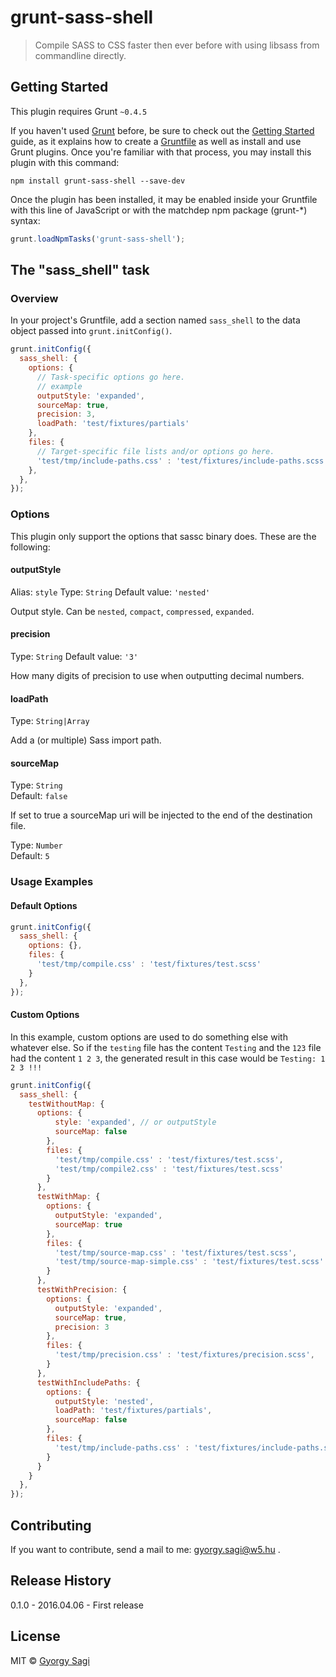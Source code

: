 # grunt-sass-shell

> Compile SASS to CSS faster then ever before with using libsass from commandline directly.

## Getting Started
This plugin requires Grunt `~0.4.5`

If you haven't used [Grunt](http://gruntjs.com/) before, be sure to check out the [Getting Started](http://gruntjs.com/getting-started) guide, as it explains how to create a [Gruntfile](http://gruntjs.com/sample-gruntfile) as well as install and use Grunt plugins. Once you're familiar with that process, you may install this plugin with this command:

```shell
npm install grunt-sass-shell --save-dev
```

Once the plugin has been installed, it may be enabled inside your Gruntfile with this line of JavaScript or with the matchdep npm package (grunt-*) syntax:

```js
grunt.loadNpmTasks('grunt-sass-shell');
```

## The "sass_shell" task

### Overview
In your project's Gruntfile, add a section named `sass_shell` to the data object passed into `grunt.initConfig()`.

```js
grunt.initConfig({
  sass_shell: {
    options: {
      // Task-specific options go here.
      // example
      outputStyle: 'expanded',
      sourceMap: true,
      precision: 3,
      loadPath: 'test/fixtures/partials'
    },
    files: {
      // Target-specific file lists and/or options go here.
      'test/tmp/include-paths.css' : 'test/fixtures/include-paths.scss'
    },
  },
});
```

### Options
This plugin only support the options that sassc binary does. These are the following:

#### outputStyle
Alias: `style`
Type: `String`
Default value: `'nested'`

Output style. Can be `nested`, `compact`, `compressed`, `expanded`.

#### precision
Type: `String`
Default value: `'3'`

How many digits of precision to use when outputting decimal numbers.

#### loadPath
Type: `String|Array`

Add a (or multiple) Sass import path.

#### sourceMap
Type: `String`  
Default: `false`

If set to true a sourceMap uri will be injected to the end of the destination file.

Type: `Number`  
Default: `5`

### Usage Examples

#### Default Options

```js
grunt.initConfig({
  sass_shell: {
	options: {},
    files: {
	  'test/tmp/compile.css' : 'test/fixtures/test.scss'
	}
  },
});
```

#### Custom Options
In this example, custom options are used to do something else with whatever else. So if the `testing` file has the content `Testing` and the `123` file had the content `1 2 3`, the generated result in this case would be `Testing: 1 2 3 !!!`

```js
grunt.initConfig({
  sass_shell: {
    testWithoutMap: {
      options: {
          style: 'expanded', // or outputStyle
          sourceMap: false
        },
        files: {
          'test/tmp/compile.css' : 'test/fixtures/test.scss',
          'test/tmp/compile2.css' : 'test/fixtures/test.scss'
        }
      },
      testWithMap: {
        options: {
          outputStyle: 'expanded',
          sourceMap: true
        },
        files: {
          'test/tmp/source-map.css' : 'test/fixtures/test.scss',
          'test/tmp/source-map-simple.css' : 'test/fixtures/test.scss'
        }
      },
      testWithPrecision: {
        options: {
          outputStyle: 'expanded',
          sourceMap: true,
          precision: 3
        },
        files: {
          'test/tmp/precision.css' : 'test/fixtures/precision.scss',
        }
      },
      testWithIncludePaths: {
        options: {
          outputStyle: 'nested',
          loadPath: 'test/fixtures/partials',
          sourceMap: false
        },
        files: {
          'test/tmp/include-paths.css' : 'test/fixtures/include-paths.scss'
        }
      }
    }
  },
});
```

## Contributing
If you want to contribute, send a mail to me: gyorgy.sagi@w5.hu .

## Release History
0.1.0 - 2016.04.06 - First release

## License

MIT © [Gyorgy Sagi](http://w5labs.com)
